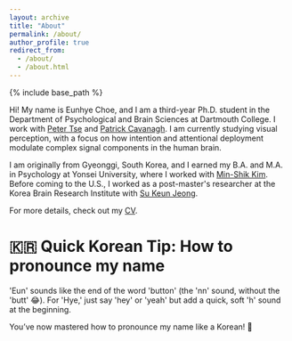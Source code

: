 ```yaml
---
layout: archive
title: "About"
permalink: /about/
author_profile: true
redirect_from: 
  - /about/
  - /about.html
---
```


{% include base_path %}

Hi! My name is Eunhye Choe, and I am a third-year Ph.D. student in the Department of Psychological and Brain Sciences at Dartmouth College. I work with [Peter Tse](https://sites.dartmouth.edu/peter) and [Patrick Cavanagh](https://cavlab.net/). I am currently studying visual perception, with a focus on how intention and attentional deployment modulate complex signal components in the human brain.
 
I am originally from Gyeonggi, South Korea, and I earned my B.A. and M.A. in Psychology at Yonsei University, where I worked with [Min-Shik Kim](http://cognition.yonsei.ac.kr/). Before coming to the U.S., I worked as a post-master's researcher at the Korea Brain Research Institute with [Su Keun Jeong](https://sites.google.com/view/skjeong/home).
 
For more details, check out my [CV](https://eunhyechoe.github.io/cv).
 
🇰🇷 Quick Korean Tip: How to pronounce my name
=====
'Eun' sounds like the end of the word 'button' (the 'nn' sound, without the 'butt' 😂). For 'Hye,' just say 'hey' or 'yeah' but add a quick, soft 'h' sound at the beginning.
 
You’ve now mastered how to pronounce my name like a Korean! 🎉